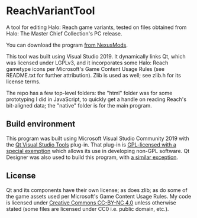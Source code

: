 # ReachVariantTool
 
A tool for editing Halo: Reach game variants, tested on files obtained from Halo: The Master Chief Collection's PC release.

You can download the program [from NexusMods](https://www.nexusmods.com/halothemasterchiefcollection/mods/192/).

This tool was built using Visual Studio 2019. It dynamically links Qt, which was licensed under LGPLv3, and it incorporates some Halo: Reach gametype icons per Microsoft's Game Content Usage Rules (see README.txt for further attribution). Zlib is used as well; see zlib.h for its license terms.

The repo has a few top-level folders: the "html" folder was for some prototyping I did in JavaScript, to quickly get a handle on reading Reach's bit-aligned data; the "native" folder is for the main program.

## Build environment

This program was built using Microsoft Visual Studio Community 2019 with the [Qt Visual Studio Tools](https://marketplace.visualstudio.com/items?itemName=TheQtCompany.QtVisualStudioTools2019) plug-in. That plug-in is [GPL-licensed with a special exemption](https://marketplace.visualstudio.com/items/TheQtCompany.QtVisualStudioTools2019/license) which allows its use in developing non-GPL software. Qt Designer was also used to build this program, with [a similar exception](https://opensource.stackexchange.com/questions/7709/using-qt-designer-to-create-ui-design-for-closed-source-application).

## License

Qt and its components have their own license; as does zlib; as do some of the game assets used per Microsoft's Game Content Usage Rules. My code is licensed under [Creative Commons CC-BY-NC 4.0](https://creativecommons.org/licenses/by-nc-sa/4.0/) unless otherwise stated (some files are licensed under CC0 i.e. public domain, etc.).